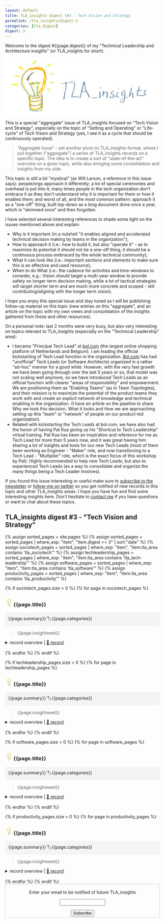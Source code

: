 ```yaml
---
layout: default
title: TLA_insights digest \#3 - Tech Vision and Strategy
permalink: /tla_insights/digest-3
categories: [tla_digest]
digest: 3
---
```


Welcome to the digest #{{page.digest}} of my "Technical Leadership and Architecture insights" (or TLA_insights for short).

![light](/assets/tla_insights-text.png)

This is a special "aggregate" issue of TLA_insights focused on "Tech Vision and Strategy", especially on the topic of "Setting and Operating" or "Life-cycle" of Tech Vision and Strategy (yes, I see it as a cycle that should be continuously operated).

> "Aggregate Issue" - yet another pivot on TLA_insights format, where I put together ("aggregate") a series of TLA_insights records on a specific topic. The idea is to create a sort of "state-of-the-art" overview on a given topic, while also bringing some consolidation and insights from my side.

This topic is still a bit "mystical" (as Will Larson, a reference in this issue says): people/orgs approach it differently; a lot of special ceremonies and overhead is put into it; many times people in the tech organization don't embrace it as they don't understand why it is important for them or how it enables them; and worst of all, and the most common pattern: approach it as a "one-off" thing, built top-down as a long document done once a year, which is "skimmed once" and then forgotten.

I have selected several interesting references to shade some light on the issues mentioned above and explain:

- Why is it important (in a nutshell "it enables aligned and accelerated technical decision making by teams in the organization");
- How to approach it (i.e.: how to build it, but also "operate it" - as to maximize its potential it should not be a one-off thing, it should be a continuous process embraced by the whole technical community);
- What it can look like (i.e.: important sections and elements to make sure this is an effective and used resource);
- When to do What (i.e.: the cadence for activities and time-windows to consider, e.g.: Vision should target a multi-year window to provide safety on longer-term decision making, while a lot of tactical strategies will target shorter term and are much more concrete and scoped - still contributing/aligning with the longer term vision).

I hope you enjoy this special issue and stay tuned as I will be publishing follow-up material on this topic (new entries on this "aggregate", and an article on the topic with my own views and consolidation of the insights gathered from these and other resources).

On a personal note: last 2 months were very busy, but also very interesting on topics relevant to TLA_insights (especially on the "Technical Leadership" area):

- I became "Principal Tech Lead" at [bol.com](http://bol.com) (the largest online shopping platform of Netherlands and Belgium). I am leading the official kickstarting of Tech Lead function in the organization. [Bol.com](http://bol.com) has had "unofficial" Tech Leads (or Software Architects) organized in a rather "ad-hoc" manner for a good while. However, with the very fast growth we have been going through over the last 5 years or so, that model was not scaling well anymore, so we have introduced Tech Leads as an official function with clearer "areas of responsibility" and empowerment. We are positioning them as "Enabling Teams" (as in Team Topologies), and their mission is to maximize the potential of the product teams they work with and create an explicit network of knowledge and technical enabling in the organization. (I have an article on the pipeline to share Why we took this decision, What it looks and How we are approaching setting up this "team" or "network" of people on our product-led organization).
- Related with kickstarting the Tech Leads at bol.com, we have also had the honor of having Pat Kua giving us his "Shortcut to Tech Leadership" virtual training. Pat Kua has been an inspiration and reference for me as Tech Lead for more than 5 years now, and it was great having him sharing a lot of insights and tools for our new Tech Leads (most of them been working as Engineer - "Maker" role, and now transitioning to a Tech Lead - "Multiplier" role, which is the exact focus of this workshop by Pat). Highly recommended to help new Tech Leads, but also to experienced Tech Leads (as a way to consolidate and organize the many things being a Tech Leader involves).

If you found this issue interesting or useful make sure to [subscribe to the newsletter](https://tinyletter.com/tla_insights) or [follow-me on twitter](https://twitter.com/emgsilva) so you get notified of new records in this topic and other TLA_insights areas. I hope you have fun and find some interesting insights here. Don't hesitate to [contact me](mailto:emgsilva@gmail.com) if you have questions or want to chat about these topics.

## <b>TLA_insights digest #3 - "Tech Vision and Strategy"</b>

 {% assign sorted_pages = site.pages %}
 {% assign sorted_pages = sorted_pages | where_exp: "item", "item.digest == 3" | sort:"date" %}
 {% assign sociotech_pages = sorted_pages | where_exp: "item", "item.tla_area contains 'tla_sociotech'" %}
 {% assign techleadership_pages = sorted_pages | where_exp: "item", "item.tla_area contains 'tla_tech-leadership'" %}
 {% assign software_pages = sorted_pages | where_exp: "item", "item.tla_area contains 'tla_software'" %}
 {% assign productivity_pages = sorted_pages | where_exp: "item", "item.tla_area contains 'tla_productivity'" %}

{% if sociotech_pages.size > 0 %}
{% for page in sociotech_pages %}
### ![light](/assets/light-bulb.png) {{page.title}}<br>
<div style="background-color: #f3f5f2 ; padding: 10px; border: 0px">
{{page.summary}} <span class="post-meta" > 🏷{{page.categories}}</span>
</div>

> {{page.insightweet}}

<details>
  <summary>record overview | <a href="{{ site.baseurl }}{{ page.url }}"> 🔗 record </a></summary>
  
  {{page.content}}
</details>
<br>
{% endfor %}
{% endif %}

{% if techleadership_pages.size > 0 %}
{% for page in techleadership_pages %}
### ![light](/assets/light-bulb.png) {{page.title}}<br>
<div style="background-color: #f3f5f2 ; padding: 10px; border: 0px">
{{page.summary}}  <span class="post-meta" > 🏷{{page.categories}}</span>
</div>

> {{page.insightweet}}

<details>
  <summary>record overview | <a href="{{ site.baseurl }}{{ page.url }}"> 🔗 record </a></summary>
  
  {{page.content}}
</details>
<br>
{% endfor %}
{% endif %}

{% if software_pages.size > 0 %}
{% for page in software_pages %}
### ![light](/assets/light-bulb.png) {{page.title}}<br>
<div style="background-color: #f3f5f2 ; padding: 10px; border: 0px">
{{page.summary}} <span class="post-meta" > 🏷{{page.categories}}</span>
</div>

> {{page.insightweet}}

<details>
  <summary>record overview | <a href="{{ site.baseurl }}{{ page.url }}"> 🔗 record </a></summary>
  
  {{page.content}}
</details>
<br>
{% endfor %}
{% endif %}

{% if productivity_pages.size > 0 %}
{% for page in productivity_pages %}
### ![light](/assets/light-bulb.png) {{page.title}}<br>
<div style="background-color: #f3f5f2 ; padding: 10px; border: 0px">
{{page.summary}} <span class="post-meta" > 🏷{{page.categories}}</span>
</div>

> {{page.insightweet}}

<details>
  <summary>record overview | <a href="{{ site.baseurl }}{{ page.url }}"> 🔗 record </a></summary>
  
  {{page.content}}
</details>
<br>
{% endfor %}
{% endif %}

<form style="border:1px solid #ccc;padding:3px;text-align:center;" action="https://tinyletter.com/tla_insights"
    method="post" target="popupwindow"
    onsubmit="window.open('https://tinyletter.com/tla_insights', 'popupwindow', 'scrollbars=yes,width=800,height=600');return true">
    <p><label for="tlemail">Enter your email to be notified of future TLA_insights</label></p>
    <p><input type="text" style="width:140px" name="email" id="tlemail" /></p><input type="hidden" value="1"
      name="embed" /><input type="submit" value="Subscribe" />
</form>